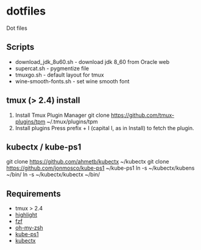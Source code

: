 dotfiles
========

Dot files

Scripts
--------------
- download_jdk_8u60.sh - download jdk 8_60 from Oracle web
- supercat.sh - pygmentize file
- tmuxgo.sh - default layout for tmux
- wine-smooth-fonts.sh - set wine smooth font

tmux (> 2.4) install
------------

1. Install Tmux Plugin Manager
git clone https://github.com/tmux-plugins/tpm ~/.tmux/plugins/tpm
2. Install plugins
Press prefix + I (capital I, as in Install) to fetch the plugin.

kubectx / kube-ps1
------------
git clone https://github.com/ahmetb/kubectx ~/kubectx
git clone https://github.com/jonmosco/kube-ps1 ~/kube-ps1
ln -s ~/kubectx/kubens ~/bin/
ln -s ~/kubectx/kubectx ~/bin/



Requirements
--------------
- tmux > 2.4
- [highlight](http://www.andre-simon.de/doku/highlight/en/highlight.php)
- [fzf](https://github.com/junegunn/fzf)
- [oh-my-zsh](https://github.com/robbyrussell/oh-my-zsh)
- [kube-ps1](https://github.com/jonmosco/kube-ps1/)
- [kubectx](https://github.com/ahmetb/kubectx)
